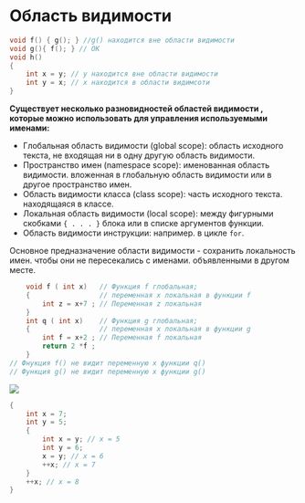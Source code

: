 # Область видимости
```cpp
void f() { g(); } //g() находится вне области видимости
void g(){ f(); } // OK
void h()
{
	int x = y; // y находится вне области видимости
	int y = x; // x находится в области видимсоти
}
```

**Существует несколько разновидностей областей видимости , которые можно использовать для управления используемыми именами:**

* Глобальная область видимости (global scope): область исходного текста, не входящая ни в одну другую область видимости.
* Пространство имен (namespace scope): именованная область видимости. вложенная в глобальную область видимости или в другое пространство имен.
* Область видимости класса (class scope): часть исходного текста. находящаяся в классе.
* Локальная область видимости (local scope): между фигурными скобками `{ . . . }` блока или в списке аргументов функции.
* Область видимости инструкции: например. в цикле `for`.

Основное предназначение области видимости - сохранить локальность имен. чтобы они не пересекались с именами. объявленными в другом месте.

```cpp
	void f ( int х)   // Функция f глобальная;
	{				  // переменная х локальная в функции f
		int z = х+7 ; // Переменная z локальная
	}
	int q ( int х)    // Функция g глобальная;
	{				  // переменная х локальная в функции g
		int f = х+2 ; // Переменная f локальная
		return 2 *f ;
	}
// Фнукция f() не видит переменную x функции q()
// Функция g() не видит переменную x функции g()
```

![](cpp_basic2.png)

```cpp
{
	int x = 7;
	int y = 5;
	{
		int x = y; // x = 5
		int y = 6;
		x = y; // x = 6
		++x; // x = 7
	}
	++x; // x = 8
}
```
